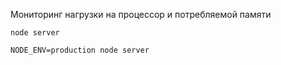 Мониторинг нагрузки на процессор и потребляемой памяти

```
node server

NODE_ENV=production node server
```
